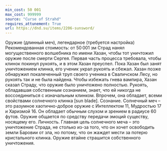 ```yaml
---
min_cost: 50 001
max_cost: 999999
source: "Curse of Strahd"
requires_attunement: True
url: https://dnd.su/items/2206-sunsword/
---
```


Оружие (длинный меч), легендарное (требуется настройка)
Рекомендованная стоимость: от 50 001 зм
Страд нанял могущественного волшебника по имени Хазан, чтобы тот уничтожил оружие после смерти Сергея. Первая часть процесса требовала, чтобы клинок покинул рукоять, и в этом Хазан преуспел. Пока Хазан был занят уничтожением клинка, его ученик украл рукоять и сбежал. Хазан позже обнаружил покалеченный труп своего ученика в Сваличском Лесу, но рукоять так и не была найдена. Чтобы избежать гнева вампира, Хазан сказал Страду, что оружие было уничтожено полностью.
Рукоять, обладавшая собственным сознанием, знает, что ей никогда не воссоединиться с изначальным клинком. Впрочем, она обладает, всеми свойствами солнечного клинка [sun blade].
Сознание. Солнечный меч – это разумное хаотично-доброе оружие с Интеллектом 11, Мудростью 17 и Харизмой 16. Он обладает обычным слухом и зрением в радиусе 60 футов. Оружие общается по средству передачи эмоций существу, носящему его.
Личность. Главная цель солнечного меча – это уничтожение Страда, не столько из-за того, что он хочет освободить земли Баровии от зла, но потому, что он жаждет мести за потерю кристального клинка. Оружие втайне страшится собственного уничтожения.
